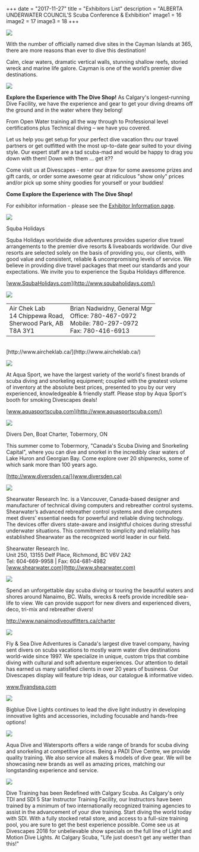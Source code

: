 +++
date        = "2017-11-27"
title       = "Exhibitors List"
description = "ALBERTA UNDERWATER COUNCIL'S Scuba Conference & Exhibition"
image1 = 16
image2 = 17
image3 = 18
+++

<p><a href="https://www.visitcaymanislands.com/en-ca/"><img src="/images/sponsors/cayman.jpg" border="0" /></a></p>

With the number of officially named dive sites in the Cayman Islands at 365, there are more reasons than ever to dive this destination!

Calm, clear waters, dramatic vertical walls, stunning shallow reefs, storied wreck and marine life galore.  Cayman is one of the world’s premier dive destinations.

<p><a href="http://www.diveshopscuba.com/"><img src="/images/exhibitors/the-dive-shop.jpg" border="0" /></a></p>

**Explore the Experience with The Dive Shop!** As Calgary's longest-running Dive Facility, we have the experience and gear to get your diving dreams off the ground and in the water where they belong!

From Open Water training all the way through to Professional level certifications plus Technical diving – we have you covered.

Let us help you get setup for your perfect dive vacation thru our travel partners or get outfitted with the most up-to-date gear suited to your diving style. Our expert staff are a tad scuba-mad and would be happy to drag you down with them!  Down with them ... get it??

Come visit us at Divescapes - enter our draw for some awesome prizes and gift cards, or order some awesome gear at ridiculous "show only" prices and/or pick up some shiny goodies for yourself or your buddies!

**Come Explore the Experience with The Dive Shop!**

For exhibitor information - please see the [Exhibitor Information page](/exhibitors/info/).

<p><img src="/images/exhibitors/sh.jpg" border="0" /></p>

Squba Holidays

Squba Holidays worldwide dive adventures provides superior dive travel arrangements to the premier dive resorts &amp; liveaboards worldwide. Our dive resorts are selected solely on the basis of providing you, our clients, with good value and consistent, reliable &amp; uncompromising levels of service. We believe in providing dive travel packages that meet our standards and your expectations. We invite you to experience the Squba Holidays difference.

[www.SqubaHolidays.com](http://www.squbaholidays.com/)

<p><img src="/images/sponsors/AirChekLab.jpg" border="0" /></p>

<table width="100%"><tr><td>
Air Chek Lab<br/>
14 Chippewa Road,<br/>
Sherwood Park, AB<br/>
T8A 3Y1</td><td>
Brian Nadwidny, General Mgr<br/>
Office: 780-467-0972<br/>
Mobile: 780-297-0972<br/>
Fax: 780-416-6913
</td></tr></table>
<br/>
[http://www.aircheklab.ca/](http://www.aircheklab.ca/)

<p><img src="/images/sponsors/AquasportScuba.jpg" border="0" /></p>

At Aqua Sport, we have the largest variety of the world's finest brands of scuba diving and snorkeling equipment; coupled with the greatest volume of inventory at the absolute best prices, presented to you by our very experienced, knowledgeable & friendly staff. Please stop by Aqua Sport's booth for smoking Divescapes deals!

[www.aquasportscuba.com](http://www.aquasportscuba.com/)

<p><img src="/images/exhibitors/dd.png" border="0" /></p>

Divers Den, Boat Charter, Tobermory, ON

This summer come to Tobermory, "Canada's Scuba Diving and Snorkeling Capital", where you can dive and snorkel in the incredibly clear waters of Lake Huron and Georgian Bay. Come explore over 20 shipwrecks, some of which sank more than 100 years ago.

[http://www.diversden.ca/](www.diversden.ca)

<p><img src="/images/sponsors/shearwater.jpg" border="0" /></p>

Shearwater Research Inc. is a Vancouver, Canada-based designer and manufacturer of technical diving computers and rebreather control systems.  Shearwater’s advanced rebreather control systems and dive computers meet divers’ essential needs for powerful and reliable diving technology.  The devices offer divers state-aware and insightful choices during stressful underwater situations.  This commitment to simplicity and reliability has established Shearwater as the recognized world leader in our field.

Shearwater Research Inc.<br/>
Unit 250, 13155 Delf Place, Richmond, BC V6V 2A2<br/>
Tel: 604-669-9958 | Fax: 604-681-4982<br/>
[www.shearwater.com](http://www.shearwater.com)

<p><img src="/images/exhibitors/shepherd.jpg" border="0" /></p>

Spend an unforgettable day scuba diving or touring the beautiful waters and shores around Nanaimo, BC.  Walls, wrecks & reefs provide incredible sea-life to view.  We can provide support for new divers and experienced divers, deco, tri-mix and rebreather divers!

<p><a href="http://www.nanaimodiveoutfitters.ca/charter">http://www.nanaimodiveoutfitters.ca/charter</a></p>

<p><a href="http://flyandsea.com/"><img src="/images/sponsors/FlyandSeaDive.jpg" border="0" /></a></p>

Fly & Sea Dive Adventures is Canada's largest dive travel company, having sent divers on scuba vacations to mostly warm water dive destinations world-wide since 1997.  We specialize in unique, custom trips that combine diving with cultural and soft adventure experiences. Our attention to detail has earned us many satisfied clients in over 20 years of business. Our Divescapes display will feature trip ideas, our catalogue & informative video.

<p><a href="http://www.flyandsea.com">www.flyandsea.com</a></p>

<p><a href="https://bigbluedivelights.com/"><img src="/images/sponsors/bigblue.png" border="0" /></a></p>

Bigblue Dive Lights continues to lead the dive light industry in developing innovative lights and accessories, including focusable and hands-free options!

<p><a href="https://aquadiveandwatersports.com/"><img src="/images/sponsors/aquadive.png" border="0" /></a></p>

Aqua Dive and Watersports offers a wide range of brands for scuba diving and snorkeling at competitive prices.  Being a PADI Dive Centre, we provide quality training. We also service all makes & models of dive gear.  We will be showcasing new brands as well as amazing prices, matching  our longstanding experience and service.

<p><a href="https://www.calgaryscuba.com/"><img src="/images/sponsors/calgaryscuba.png" border="0" /></a></p>

Dive Training has been Redefined with Calgary Scuba. As Calgary's only TDI and SDI 5 Star Instructor Training Facility, our Instructors have been trained by a minimum of two internationally recognized training agencies to assist in the advancement of your dive training. Start diving the world today with SDI. With a fully stocked retail store, and access to a full-size training pool, you are sure to get the best experience possible. Come see us at Divescapes 2018 for unbelievable show specials on the full line of Light and Motion Dive Lights. At Calgary Scuba, "Life just doesn’t get any wetter than this!"

